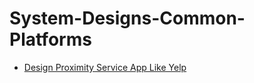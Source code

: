 # System-Designs-Common-Platforms

- [Design Proximity Service App Like Yelp](https://github.com/nalindas9/System-Designs-Common-Platforms/tree/main/Design_Proximity_Service_App_Like_Yelp)
